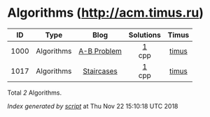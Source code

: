 # Algorithms (http://acm.timus.ru)
| ID | Type | Blog | Solutions | Timus |
|:----:|:----:|:-------:|:----:|:----:|
| 1000 | Algorithms | [A-B Problem](https://helloacm.com/coding-exercise-timus-online-judge-1000-ab-problem-cc-solutions-with-assembly/) | [1](https://github.com/DoctorLai/ACM/tree/master/timus/1000.%20A-B%20Problem)<br/>cpp  | [timus](https://helloacm.com/coding-exercise-timus-online-judge-1000-ab-problem-cc-solutions-with-assembly/) |
| 1017 | Algorithms | [Staircases](https://helloacm.com/how-to-break-integers-staircases-using-dynamic-programming/) | [1](https://github.com/DoctorLai/ACM/tree/master/timus/1017.%20Staircases)<br/>cpp  | [timus](http://acm.timus.ru/problem.aspx?space=1&num=1017) |

Total *2* Algorithms.

*Index generated by [script](https://github.com/DoctorLai/ACM/blob/master/timus/GenerateIndex.sh)* at Thu Nov 22 15:10:18 UTC 2018
